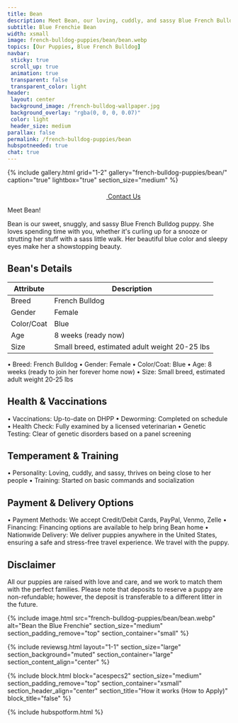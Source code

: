 ```yaml
---
title: Bean
description: Meet Bean, our loving, cuddly, and sassy Blue French Bulldog puppy.
subtitle: Blue Frenchie Bean
width: xsmall
image: french-bulldog-puppies/bean/bean.webp
topics: [Our Puppies, Blue French Bulldog]
navbar:
 sticky: true
 scroll_up: true
 animation: true
 transparent: false
 transparent_color: light
header:
 layout: center
 background_image: /french-bulldog-wallpaper.jpg
 background_overlay: "rgba(0, 0, 0, 0.07)"
 color: light
 header_size: medium
parallax: false
permalink: /french-bulldog-puppies/bean
hubspotneeded: true
chat: true
---
```


{% include gallery.html
grid="1-2"
gallery="french-bulldog-puppies/bean/"
caption="true"
lightbox="true"
section_size="medium"
%}

<center><a class="uk-button uk-button-danger uk-border-pill uk-button-xlarge my-border-rounded" href="tel:212-739-0182">
    <span data-uk-icon="phone" class="uk-icon">
        <svg width="20" height="20" viewBox="0 0 20 20" xmlns="http://www.w3.org/2000/svg"></svg>
    </span>
    Contact Us
</a>
</center>

Meet Bean! 

Bean is our sweet, snuggly, and sassy Blue French Bulldog puppy. She loves spending time with you, whether it's curling up for a snooze or strutting her stuff with a sass little walk. Her beautiful blue color and sleepy eyes make her a showstopping beauty.

## Bean's Details

| Attribute       | Description                |
| --------------- | -------------------------- |
| Breed           | French Bulldog             |
| Gender          | Female                     |
| Color/Coat      | Blue                       |
| Age             | 8 weeks (ready now)        |
| Size            | Small breed, estimated adult weight 20-25 lbs |


  • Breed: French Bulldog
  • Gender: Female
  • Color/Coat: Blue
  • Age: 8 weeks (ready to join her forever home now)
  • Size: Small breed, estimated adult weight 20-25 lbs

## Health & Vaccinations

  • Vaccinations: Up-to-date on DHPP
  • Deworming: Completed on schedule
  • Health Check: Fully examined by a licensed veterinarian
  • Genetic Testing: Clear of genetic disorders based on a panel screening

## Temperament & Training

  • Personality: Loving, cuddly, and sassy, thrives on being close to her people
  • Training: Started on basic commands and socialization

## Payment & Delivery Options

  • Payment Methods: We accept Credit/Debit Cards, PayPal, Venmo, Zelle
  • Financing: Financing options are available to help bring Bean home
  • Nationwide Delivery: We deliver puppies anywhere in the United States, ensuring a safe and stress-free travel experience. We travel with the puppy.

## Disclaimer

All our puppies are raised with love and care, and we work to match them with the perfect families. Please note that deposits to reserve a puppy are non-refundable; however, the deposit is transferable to a different litter in the future.

{% include image.html
src="french-bulldog-puppies/bean/bean.webp"
alt="Bean the Blue Frenchie"
section_size="medium"
section_padding_remove="top"
section_container="small"
%}

{% include reviewsg.html
layout="1-1"
section_size="large"
section_background="muted"
section_container="large"
section_content_align="center"
%}

{% include block.html
block="acespecs2"
section_size="medium"
section_padding_remove="top"
section_container="xsmall"
section_header_align="center"
section_title="How it works (How to Apply)"
block_title="false"
%}

{% include hubspotform.html %}